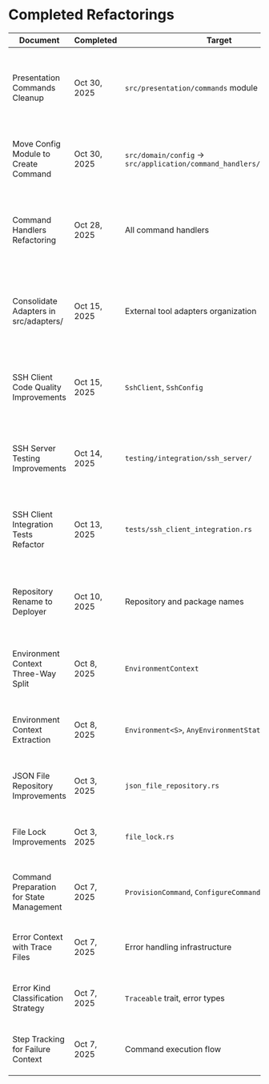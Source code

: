 # Completed Refactorings

| Document                                 | Completed    | Target                                                                 | Notes                                                                                                                                                                                                                                  |
| ---------------------------------------- | ------------ | ---------------------------------------------------------------------- | -------------------------------------------------------------------------------------------------------------------------------------------------------------------------------------------------------------------------------------- |
| Presentation Commands Cleanup            | Oct 30, 2025 | `src/presentation/commands` module                                     | See git history at `docs/refactors/plans/presentation-commands-cleanup.md` - Eliminated duplication, improved abstraction, enhanced testability, and ensured consistent patterns across command handlers (11 proposals, all completed) |
| Move Config Module to Create Command     | Oct 30, 2025 | `src/domain/config` → `src/application/command_handlers/create/config` | See git history at `docs/refactors/plans/move-config-to-create-command.md` - Moved config DTOs from domain to application layer to align with DDD principles (1 proposal, completed)                                                   |
| Command Handlers Refactoring             | Oct 28, 2025 | All command handlers                                                   | See git history at `docs/refactors/plans/command-handlers-refactoring.md` - Comprehensive refactoring covering error handling, logging patterns, and method organization across all command handlers (7 proposals, all completed)      |
| Consolidate Adapters in src/adapters/    | Oct 15, 2025 | External tool adapters organization                                    | See `docs/refactors/plans/consolidate-adapters-in-src-adapters.md` - Moved all external tool adapters to unified `src/adapters/` module for better discoverability and consistency (4 proposals, all completed)                        |
| SSH Client Code Quality Improvements     | Oct 15, 2025 | `SshClient`, `SshConfig`                                               | See git history at `docs/refactors/ssh-client-code-quality-improvements.md` - Extracted magic numbers into SshConnectionConfig, improved test quality, enhanced error context (7 of 8 proposals completed, 2 discarded)                |
| SSH Server Testing Improvements          | Oct 14, 2025 | `testing/integration/ssh_server/`                                      | See git history at `docs/refactors/ssh-server-testing-improvements.md` - Refactored SSH server testing module with trait abstractions, proper error handling, and Docker client injection (13 of 15 proposals completed)               |
| SSH Client Integration Tests Refactor    | Oct 13, 2025 | `tests/ssh_client_integration.rs`                                      | See git history at `docs/refactors/ssh-client-integration-tests-refactor.md` - Split monolithic test file into focused modules, eliminated ~80% code duplication (4 of 5 proposals completed)                                          |
| Repository Rename to Deployer            | Oct 10, 2025 | Repository and package names                                           | Renamed from "Torrust Tracker Deploy" to "Torrust Tracker Deployer" - Updated all references, package names, and added deprecation notices to PoC repositories (5 proposals, all completed)                                            |
| Environment Context Three-Way Split      | Oct 8, 2025  | `EnvironmentContext`                                                   | See git history at `docs/refactors/environment-context-three-way-split.md` - Split context into UserInputs, InternalConfig, and RuntimeOutputs (4 proposals, all completed)                                                            |
| Environment Context Extraction           | Oct 8, 2025  | `Environment<S>`, `AnyEnvironmentState`                                | See git history at `docs/refactors/environment-context-extraction.md` - Extracted EnvironmentContext from Environment to reduce pattern matching (2 phases, all completed)                                                             |
| JSON File Repository Improvements        | Oct 3, 2025  | `json_file_repository.rs`                                              | See git history at `docs/refactors/json-file-repository-improvements.md` for the complete refactoring plan (9 proposals, all completed)                                                                                                |
| File Lock Improvements                   | Oct 3, 2025  | `file_lock.rs`                                                         | See git history at `docs/refactors/file-lock-improvements.md` for the complete refactoring plan (10 proposals, all completed)                                                                                                          |
| Command Preparation for State Management | Oct 7, 2025  | `ProvisionCommand`, `ConfigureCommand`                                 | See git history at `docs/refactors/command-preparation-for-state-management.md` - Refactored commands to prepare for type-state pattern integration                                                                                    |
| Error Context with Trace Files           | Oct 7, 2025  | Error handling infrastructure                                          | See git history at `docs/refactors/error-context-with-trace-files.md` - Replaced string-based error context with structured, type-safe context and trace files                                                                         |
| Error Kind Classification Strategy       | Oct 7, 2025  | `Traceable` trait, error types                                         | See git history at `docs/refactors/error-kind-classification-strategy.md` - Moved error kind determination into error types via `Traceable` trait                                                                                      |
| Step Tracking for Failure Context        | Oct 7, 2025  | Command execution flow                                                 | See git history at `docs/refactors/step-tracking-for-failure-context.md` - Added explicit step tracking to eliminate reverse engineering from error types                                                                              |
